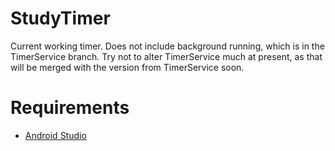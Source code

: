 StudyTimer
==========

Current working timer. Does not include background running, which is in the TimerService branch. Try not to alter TimerService much at present, as that will be merged with the version from TimerService soon.

Requirements
============

* [Android Studio](http://developer.android.com/sdk/installing/studio.htm)
